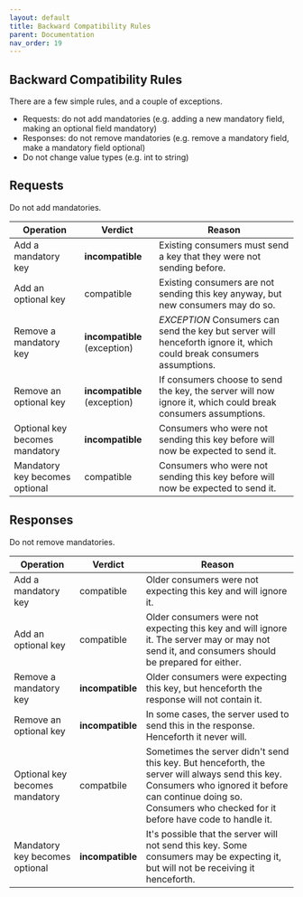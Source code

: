 ```yaml
---
layout: default
title: Backward Compatibility Rules
parent: Documentation
nav_order: 19
---
```


Backward Compatibility Rules
----------------------------

There are a few simple rules, and a couple of exceptions.

- Requests: do not add mandatories (e.g. adding a new mandatory field, making an optional field mandatory)
- Responses: do not remove mandatories (e.g. remove a mandatory field, make a mandatory field optional)
- Do not change value types (e.g. int to string)

## Requests

Do not add mandatories.

| Operation | Verdict | Reason |
|-----------|---------|--------|
| Add a mandatory key | **incompatible** | Existing consumers must send a key that they were not sending before. |
| Add an optional key | compatible | Existing consumers are not sending this key anyway, but new consumers may do so. |
| Remove a mandatory key | **incompatible** (exception) | *EXCEPTION* Consumers can send the key but server will henceforth ignore it, which could break consumers assumptions. |
| Remove an optional key | **incompatible** (exception) | If consumers choose to send the key, the server will now ignore it, which could break consumers assumptions. |
| Optional key becomes mandatory | **incompatible** | Consumers who were not sending this key before will now be expected to send it. |
| Mandatory key becomes optional | compatible | Consumers who were not sending this key before will now be expected to send it. |

## Responses

Do not remove mandatories.

| Operation | Verdict | Reason |
|-----------|---------|--------|
| Add a mandatory key | compatible | Older consumers were not expecting this key and will ignore it. |
| Add an optional key | compatible | Older consumers were not expecting this key and will ignore it. The server may or may not send it, and consumers should be prepared for either. |
| Remove a mandatory key | **incompatible** | Older consumers were expecting this key, but henceforth the response will not contain it. |
| Remove an optional key | **incompatible** | In some cases, the server used to send this in the response. Henceforth it never will. |
| Optional key becomes mandatory | compatbile | Sometimes the server didn't send this key. But henceforth, the server will always send this key. Consumers who ignored it before can continue doing so. Consumers who checked for it before have code to handle it. |
| Mandatory key becomes optional | **incompatible** | It's possible that the server will not send this key. Some consumers may be expecting it, but will not be receiving it henceforth. |
